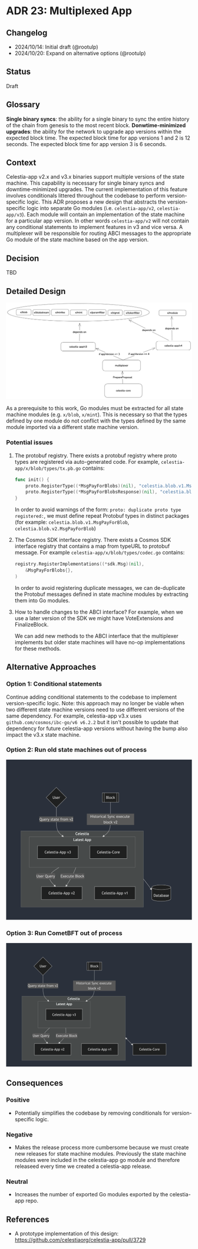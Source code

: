 # ADR 23: Multiplexed App

## Changelog

- 2024/10/14: Initial draft (@rootulp)
- 2024/10/20: Expand on alternative options (@rootulp)

## Status

Draft

## Glossary

**Single binary syncs**: the ability for a single binary to sync the entire history of the chain from genesis to the most recent block.
**Donwtime-minimized upgrades**: the ability for the network to upgrade app versions within the expected block time. The expected block time for app versions 1 and 2 is 12 seconds. The expected block time for app version 3 is 6 seconds.

## Context

Celestia-app v2.x and v3.x binaries support multiple versions of the state machine. This capability is necessary for single binary syncs and downtime-minimized upgrades. The current implementation of this feature involves conditionals littered throughout the codebase to perform version-specific logic. This ADR proposes a new design that abstracts the version-specific logic into separate Go modules (i.e. `celestia-app/v2`, `celestia-app/v3`). Each module will contain an implementation of the state machine for a particular app version. In other words `celestia-app/v2` will not contain any conditional statements to implement features in v3 and vice versa. A multiplexer will be responsible for routing ABCI messages to the appropriate Go module of the state machine based on the app version.

## Decision

TBD

## Detailed Design

![multiplexer-diagram](./assets/adr023/multiplexer-diagram.png)

As a prerequisite to this work, Go modules must be extracted for all state machine modules (e.g. `x/blob`, `x/mint`). This is necessary so that the types defined by one module do not conflict with the types defined by the same module imported via a different state machine version.

### Potential issues

1. The protobuf registry. There exists a protobuf registry where proto types are registered via auto-generated code. For example, `celestia-app/x/blob/types/tx.pb.go` contains:

    ```go
    func init() {
        proto.RegisterType((*MsgPayForBlobs)(nil), "celestia.blob.v1.MsgPayForBlobs")
        proto.RegisterType((*MsgPayForBlobsResponse)(nil), "celestia.blob.v1.MsgPayForBlobsResponse")
    }
    ```

    In order to avoid warnings of the form: `proto: duplicate proto type registered:`, we must define repeat Protobuf types in distinct packages (for example: `celestia.blob.v1.MsgPayForBlob`, `celestia.blob.v2.MsgPayForBlob`)

2. The Cosmos SDK interface registry. There exists a Cosmos SDK interface registry that contains a map from typeURL to protobuf message. For example `celestia-app/x/blob/types/codec.go` contains:

    ```go
	registry.RegisterImplementations((*sdk.Msg)(nil),
		&MsgPayForBlobs{},
	)
    ```

    In order to avoid registering duplicate messages, we can de-duplicate the Protobuf messages defined in state machine modules by extracting them into Go modules.

3. How to handle changes to the ABCI interface? For example, when we use a later version of the SDK we might have VoteExtensions and FinalizeBlock.

    We can add new methods to the ABCI interface that the multiplexer implements but older state machines will have no-op implementations for these methods.

## Alternative Approaches

### Option 1: Conditional statements

Continue adding conditional statements to the codebase to implement version-specific logic. Note: this approach may no longer be viable when two different state machine versions need to use different versions of the same dependency. For example, celestia-app v3.x uses `github.com/cosmos/ibc-go/v6 v6.2.2` but it isn't possible to update that dependency for future celestia-app versions without having the bump also impact the v3.x state machine.

### Option 2: Run old state machines out of process

![out-of-process-old-state-machines](./assets/adr023/out-of-process-old-state-machines.png)

### Option 3: Run CometBFT out of process

![out-of-process-cometbft](./assets/adr023/out-of-process-cometbft.png)

## Consequences

### Positive

- Potentially simplifies the codebase by removing conditionals for version-specific logic.

### Negative

- Makes the release process more cumbersome because we must create new releases for state machine modules. Previously the state machine modules were included in the celestia-app go module and therefore releaseed every time we created a celestia-app release.

### Neutral

- Increases the number of exported Go modules exported by the celestia-app repo.

## References

- A prototype implementation of this design: <https://github.com/celestiaorg/celestia-app/pull/3729>

